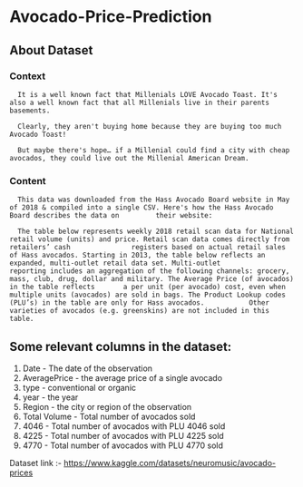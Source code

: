 # Avocado-Price-Prediction

## About Dataset

### Context

      It is a well known fact that Millenials LOVE Avocado Toast. It's also a well known fact that all Millenials live in their parents basements.

      Clearly, they aren't buying home because they are buying too much Avocado Toast!

      But maybe there's hope… if a Millenial could find a city with cheap avocados, they could live out the Millenial American Dream.
### Content
    
      This data was downloaded from the Hass Avocado Board website in May of 2018 & compiled into a single CSV. Here's how the Hass Avocado Board describes the data on         their website:
      
      The table below represents weekly 2018 retail scan data for National retail volume (units) and price. Retail scan data comes directly from retailers’ cash               registers based on actual retail sales of Hass avocados. Starting in 2013, the table below reflects an expanded, multi-outlet retail data set. Multi-outlet               reporting includes an aggregation of the following channels: grocery, mass, club, drug, dollar and military. The Average Price (of avocados) in the table reflects       a per unit (per avocado) cost, even when multiple units (avocados) are sold in bags. The Product Lookup codes (PLU’s) in the table are only for Hass avocados.           Other varieties of avocados (e.g. greenskins) are not included in this table.
      
      
## Some relevant columns in the dataset:
  
  1. Date - The date of the observation
  2. AveragePrice - the average price of a single avocado
  3. type - conventional or organic
  4. year - the year
  5. Region - the city or region of the observation
  6. Total Volume - Total number of avocados sold
  7. 4046 - Total number of avocados with PLU 4046 sold
  8. 4225 - Total number of avocados with PLU 4225 sold
  9. 4770 - Total number of avocados with PLU 4770 sold
 
Dataset link :- https://www.kaggle.com/datasets/neuromusic/avocado-prices
